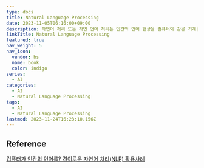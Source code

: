 ```yaml
---
type: docs
title: Natural Language Processing
date: 2023-11-05T06:16:00+09:00
description: 자연어 처리 또는 자연 언어 처리는 인간의 언어 현상을 컴퓨터와 같은 기계를 이용해서 묘사할 수 있도록 연구하고 이를 구현하는 인공지능의 주요 분야 중 하나
linkTitle: Natural Language Processing
featured: true
nav_weight: 5
nav_icon:
  vendor: bs
  name: book
  color: indigo
series:
  - AI
categories:
  - AI
  - Natural Language Processing
tags:
  - AI
  - Natural Language Processing
lastmod: 2023-11-24T16:23:10.156Z
---
```


## Reference

[컴퓨터가 인간의 언어를? 경이로운 자연어 처리(NLP) 활용사례](https://yozm.wishket.com/magazine/detail/239/)
